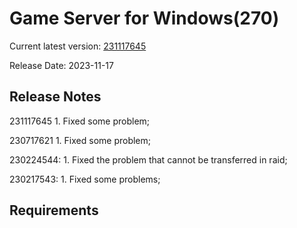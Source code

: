 Game Server for Windows(270)
===============
Current latest version: [231117645](https://github.com/amusegame/v270/releases/download/231117645/v270-231117645.github.7z)

Release Date: 2023-11-17

Release Notes
-----------------------------------
231117645
	1. Fixed some problem; 

230717621
	1. Fixed some problem; 

230224544:
	1. Fixed the problem that cannot be transferred in raid; 

230217543:
	1. Fixed some problems; 


Requirements
-----------------------------------
